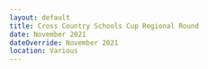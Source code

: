 ```yaml
---
layout: default
title: Cross Country Schools Cup Regional Round
date: November 2021
dateOverride: November 2021
location: Various
---
```

